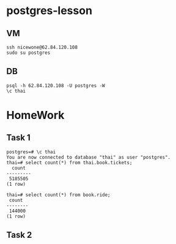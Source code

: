 # postgres-lesson

## VM
```
ssh nicewone@62.84.120.108
sudo su postgres
```
## DB
```
psql -h 62.84.120.108 -U postgres -W
\c thai
```

# HomeWork
## Task 1
```
postgres=# \c thai
You are now connected to database "thai" as user "postgres".
thai=# select count(*) from thai.book.tickets;
  count  
---------
 5185505
(1 row)

thai=# select count(*) from book.ride;
 count  
--------
 144000
(1 row)
```
## Task 2
